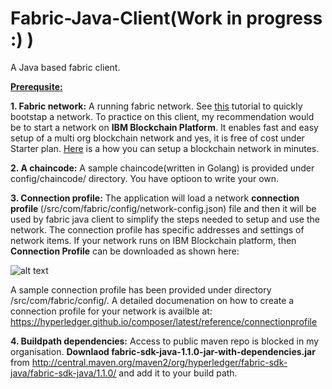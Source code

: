 # Fabric-Java-Client(Work in progress :) )
A Java based fabric client.

<b><u>Prerequsite:</u></b>

<b>1. Fabric network:</b> A running fabric network. See [this](https://hyperledger-fabric.readthedocs.io/en/release-1.2/build_network.html) tutorial to quickly bootstap a network. To practice on this 
client, my recommendation would be to start a network on <b>IBM Blockchain Platform</b>. It enables fast and easy setup of a multi org blockchain network and yes, it is free of cost under Starter plan.
[Here](https://console.bluemix.net/docs/services/blockchain/starter_plan.html#overview) is a how you can setup a blockchain network in minutes.

<b>2. A chaincode:</b> A sample chaincode(written in Golang) is provided under config/chaincode/ directory. You have optioon to write your own.

<b>3. Connection profile:</b> The application will load a network <b>connection profile </b>(/src/com/fabric/config/network-config.json) file and then it will be used by fabric java client to simplify the steps needed to setup and use the network. The connection profile has specific addresses and settings of network items.
If your network runs on IBM Blockchain platform, then <b>Connection Profile</b> can be downloaded as shown here:

![alt text](https://github.com/vishal3152/HyperledgerFabric-Java-Client/blob/master/images/image.png)

A sample connection profile has been provided under directory /src/com/fabric/config/.
A detailed documenation on how to create a connection profile for your network is availble at:
https://hyperledger.github.io/composer/latest/reference/connectionprofile

<b>4. Buildpath dependencies:</b> Access to public maven repo is blocked in my organisation. <b>Downlaod fabric-sdk-java-1.1.0-jar-with-dependencies.jar</b> from http://central.maven.org/maven2/org/hyperledger/fabric-sdk-java/fabric-sdk-java/1.1.0/ and add it to your build path.
